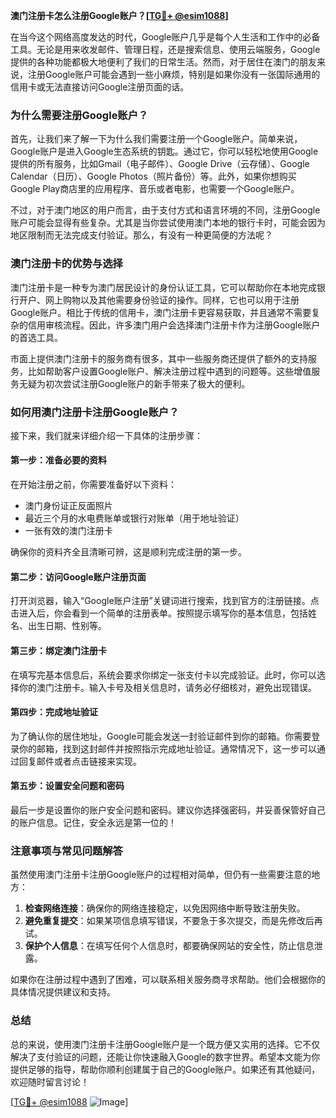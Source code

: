 **澳门注册卡怎么注册Google账户？[[TG💪+ @esim1088](https://t.me/s/esim1088)]**

在当今这个网络高度发达的时代，Google账户几乎是每个人生活和工作中的必备工具。无论是用来收发邮件、管理日程，还是搜索信息、使用云端服务，Google提供的各种功能都极大地便利了我们的日常生活。然而，对于居住在澳门的朋友来说，注册Google账户可能会遇到一些小麻烦，特别是如果你没有一张国际通用的信用卡或无法直接访问Google注册页面的话。

### **为什么需要注册Google账户？**

首先，让我们来了解一下为什么我们需要注册一个Google账户。简单来说，Google账户是进入Google生态系统的钥匙。通过它，你可以轻松地使用Google提供的所有服务，比如Gmail（电子邮件）、Google Drive（云存储）、Google Calendar（日历）、Google Photos（照片备份）等。此外，如果你想购买Google Play商店里的应用程序、音乐或者电影，也需要一个Google账户。

不过，对于澳门地区的用户而言，由于支付方式和语言环境的不同，注册Google账户可能会显得有些复杂。尤其是当你尝试使用澳门本地的银行卡时，可能会因为地区限制而无法完成支付验证。那么，有没有一种更简便的方法呢？

### **澳门注册卡的优势与选择**

澳门注册卡是一种专为澳门居民设计的身份认证工具，它可以帮助你在本地完成银行开户、网上购物以及其他需要身份验证的操作。同样，它也可以用于注册Google账户。相比于传统的信用卡，澳门注册卡更容易获取，并且通常不需要复杂的信用审核流程。因此，许多澳门用户会选择澳门注册卡作为注册Google账户的首选工具。

市面上提供澳门注册卡的服务商有很多，其中一些服务商还提供了额外的支持服务，比如帮助客户设置Google账户、解决注册过程中遇到的问题等。这些增值服务无疑为初次尝试注册Google账户的新手带来了极大的便利。

### **如何用澳门注册卡注册Google账户？**

接下来，我们就来详细介绍一下具体的注册步骤：

#### **第一步：准备必要的资料**
在开始注册之前，你需要准备好以下资料：
- 澳门身份证正反面照片
- 最近三个月的水电费账单或银行对账单（用于地址验证）
- 一张有效的澳门注册卡

确保你的资料齐全且清晰可辨，这是顺利完成注册的第一步。

#### **第二步：访问Google账户注册页面**
打开浏览器，输入“Google账户注册”关键词进行搜索，找到官方的注册链接。点击进入后，你会看到一个简单的注册表单。按照提示填写你的基本信息，包括姓名、出生日期、性别等。

#### **第三步：绑定澳门注册卡**
在填写完基本信息后，系统会要求你绑定一张支付卡以完成验证。此时，你可以选择你的澳门注册卡。输入卡号及相关信息时，请务必仔细核对，避免出现错误。

#### **第四步：完成地址验证**
为了确认你的居住地址，Google可能会发送一封验证邮件到你的邮箱。你需要登录你的邮箱，找到这封邮件并按照指示完成地址验证。通常情况下，这一步可以通过回复邮件或者点击链接来实现。

#### **第五步：设置安全问题和密码**
最后一步是设置你的账户安全问题和密码。建议你选择强密码，并妥善保管好自己的账户信息。记住，安全永远是第一位的！

### **注意事项与常见问题解答**

虽然使用澳门注册卡注册Google账户的过程相对简单，但仍有一些需要注意的地方：

1. **检查网络连接**：确保你的网络连接稳定，以免因网络中断导致注册失败。
2. **避免重复提交**：如果某项信息填写错误，不要急于多次提交，而是先修改后再试。
3. **保护个人信息**：在填写任何个人信息时，都要确保网站的安全性，防止信息泄露。

如果你在注册过程中遇到了困难，可以联系相关服务商寻求帮助。他们会根据你的具体情况提供建议和支持。

### **总结**

总的来说，使用澳门注册卡注册Google账户是一个既方便又实用的选择。它不仅解决了支付验证的问题，还能让你快速融入Google的数字世界。希望本文能为你提供足够的指导，帮助你顺利创建属于自己的Google账户。如果还有其他疑问，欢迎随时留言讨论！

[[TG💪+ @esim1088](https://t.me/s/esim1088) ![Image](https://i.postimg.cc/4NQfJmqS/Snipaste-2025-05-13-00-14-12.png)]